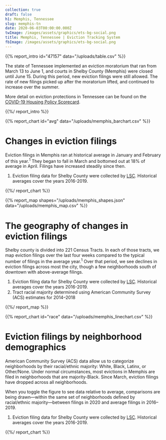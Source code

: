 ```yaml
---
collection: true
draft: false
h1: Memphis, Tennessee
slug: memphis-tn
date: 2020-06-03T00:00:00.000Z
twImage: /images/assets/graphics/ets-bg-social.png
title: Memphis, Tennessee | Eviction Tracking System
fbImage: /images/assets/graphics/ets-bg-social.png
---
```


{{% report_intro id="47157" data="/uploads/table.csv" %}}

The state of Tennessee implemented an eviction moratorium that ran from March 13 to June 1, and courts in Shelby County (Memphis) were closed until June 15. During this period, new eviction filings were still allowed. The rate of new filings picked up after the moratorium lifted, and continued to increase over the summer.

More detail on eviction protections in Tennessee can be found on the [COVID-19 Housing Policy Scorecard](https://evictionlab.org/covid-policy-scorecard/tn/).

{{%/ report_intro %}}

{{% report_chart id="avg" data="/uploads/memphis_barchart.csv" %}}

# Changes in eviction filings

Eviction filings in Memphis ran at historical average in January and February of this year.<sup>1</sup> They began to fall in March and bottomed out at 18% of average in April. Filings have increased steadily since then.

1. Eviction filing data for Shelby County were collected by [LSC](https://www.lsc.gov/). Historical averages cover the years 2016-2019.

{{%/ report_chart %}}

{{% report_map shapes="/uploads/memphis_shapes.json" data="/uploads/memphis_map.csv" %}}

# The geography of changes in eviction filings

Shelby county is divided into 221 Census Tracts. In each of those tracts, we map eviction filings over the last four weeks compared to the typical number of filings in the average year.<sup>1</sup> Over that period, we see declines in eviction filings across most the city, though a few neighborhoods south of downtown with above-average filings.

1. Eviction filing data for Shelby County were collected by [LSC](https://www.lsc.gov/). Historical averages cover the years 2016-2019.
2. Tract racial majority determined using American Community Survey (ACS) estimates for 2014–2018

{{%/ report_map %}}

{{% report_chart id="race" data="/uploads/memphis_linechart.csv" %}}

# Eviction filings by neighborhood demographics

American Community Survey (ACS) data allow us to categorize neighborhoods by their racial/ethnic majority: White, Black, Latinx, or Other/None. Under normal circumstances, most evictions in Memphis are filed in neighborhoods that are majority-Black. Since March, eviction filings have dropped across all neighborhoods.

When you toggle the figure to see data relative to average, comparisons are being drawn—within the same set of neighborhoods defined by racial/ethnic majority—between filings in 2020 and average filings in 2016–2019.

1. Eviction filing data for Shelby County were collected by [LSC](https://www.lsc.gov/). Historical averages cover the years 2016-2019.

{{%/ report_chart %}}
